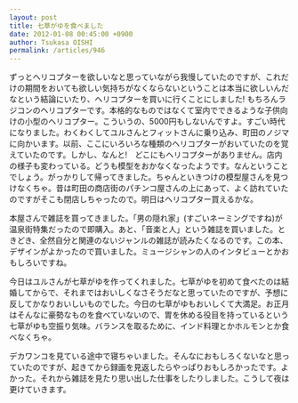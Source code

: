 ```yaml
---
layout: post
title: 七草がゆを食べました
date: 2012-01-08 00:45:00 +0900
author: Tsukasa OISHI
permalink: /articles/946
---
```



ずっとヘリコプターを欲しいなと思っていながら我慢していたのですが、これだけの期間をおいても欲しい気持ちがなくならないということは本当に欲しいんだなという結論にいたり、ヘリコプターを買いに行くことにしました! もちろんラジコンのヘリコプターです。本格的なものではなくて室内でできるような子供向けの小型のヘリコプター。こういうの、5000円もしないんですよ。すごい時代になりました。わくわくしてユルさんとフィットさんに乗り込み、町田のノジマに向かいます。以前、ここにいろいろな種類のヘリコプターがおいていたのを覚えていたのです。しかし、なんと!　どこにもヘリコプターがありません。店内の様子も変わっている。どうも模型をおかなくなったようです。なんということでしょう。がっかりして帰ってきました。ちゃんといきつけの模型屋さんを見つけなくちゃ。昔は町田の商店街のパチンコ屋さんの上にあって、よく訪れていたのですがそこも閉店しちゃったので。明日はヘリコプター買えるかな。  

本屋さんで雑誌を買ってきました。「男の隠れ家」(すごいネーミングですね)が温泉街特集だったので即購入。あと、「音楽と人」という雑誌を買いました。ときどき、全然自分と関連のないジャンルの雑誌が読みたくなるのです。この本、デザインがよかったので買いました。ミュージシャンの人のインタビューとかおもしろいですね。  

今日はユルさんが七草がゆを作ってくれました。七草がゆを初めて食べたのは結婚してからで、それまではおいしくなさそうだなと思っていたのですが、予想に反してかなりおいしいものでした。今日の七草がゆもおいしくて大満足。お正月はそんなに豪勢なものを食べていないので、胃を休める役目を持っているという七草がゆも空振り気味。バランスを取るために、インド料理とかホルモンとか食べなくちゃ。  

デカワンコを見ている途中で寝ちゃいました。そんなにおもしろくないなと思っていたのですが、起きてから録画を見返したらやっぱりおもしろかったです。よかった。それから雑誌を見たり思い出した仕事をしたりしました。こうして夜は更けていきます。  

